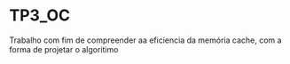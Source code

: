 # TP3_OC
 Trabalho com fim de compreender aa eficiencia da memória cache, com a forma de projetar o algoritimo

